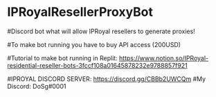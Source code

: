# IPRoyalResellerProxyBot
#Discord bot what will allow IPRoyal resellers to generate proxies!

#To make bot running you have to buy API access (200USD)

#Tutorial to make bot running in Replit: https://www.notion.so/IPRoyal-residential-reseller-bots-3fccf108a01645878232e9788857f921

#IPROYAL DISCORD SERVER: https://discord.gg/CBBb2UWCQm
#My Discord: DoSg#0001
